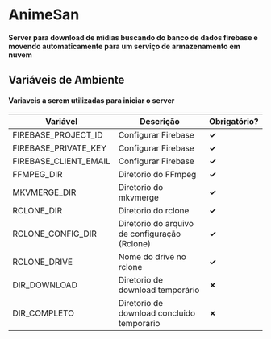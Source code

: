 # **AnimeSan**

#### Server para download de midias buscando do banco de dados firebase e movendo automaticamente para um serviço de armazenamento em nuvem

## **Variáveis de Ambiente**

#### Variaveis a serem utilizadas para iniciar o server

| **Variável**          | **Descrição**                                | **Obrigatório?**   |
| --------------------- | -------------------------------------------- | ------------------ |
| FIREBASE_PROJECT_ID   | Configurar Firebase                          | **&#10003;**       |
| FIREBASE_PRIVATE_KEY  | Configurar Firebase                          | **&#10003;**       |
| FIREBASE_CLIENT_EMAIL | Configurar Firebase                          | **&#10003;**       |
| FFMPEG_DIR            | Diretorio do FFmpeg                          | **&#10003;**       |
| MKVMERGE_DIR          | Diretorio do mkvmerge                        | **&#10003;**       |
| RCLONE_DIR            | Diretorio do rclone                          | **&#10003;**       |
| RCLONE_CONFIG_DIR     | Diretorio do arquivo de configuração (Rclone)| **&#10003;**       |
| RCLONE_DRIVE          | Nome do drive no rclone                      | **&#10003;**       |
| DIR_DOWNLOAD          | Diretorio de download temporário             | **&#10007;**       |
| DIR_COMPLETO          | Diretorio de download concluido temporário   | **&#10007;**       |
